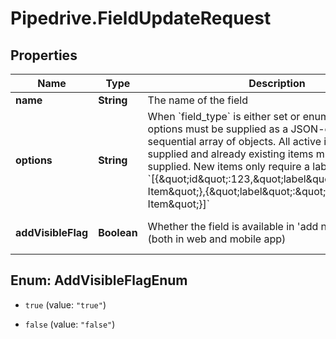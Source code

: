 # Pipedrive.FieldUpdateRequest

## Properties

Name | Type | Description | Notes
------------ | ------------- | ------------- | -------------
**name** | **String** | The name of the field | [optional] 
**options** | **String** | When &#x60;field_type&#x60; is either set or enum, possible options must be supplied as a JSON-encoded sequential array of objects. All active items must be supplied and already existing items must have their ID supplied. New items only require a label. Example: &#x60;[{\&quot;id\&quot;:123,\&quot;label\&quot;:\&quot;Existing Item\&quot;},{\&quot;label\&quot;:\&quot;New Item\&quot;}]&#x60; | [optional] 
**addVisibleFlag** | **Boolean** | Whether the field is available in &#39;add new&#39; modal or not (both in web and mobile app) | [optional] [default to true]



## Enum: AddVisibleFlagEnum


* `true` (value: `"true"`)

* `false` (value: `"false"`)




